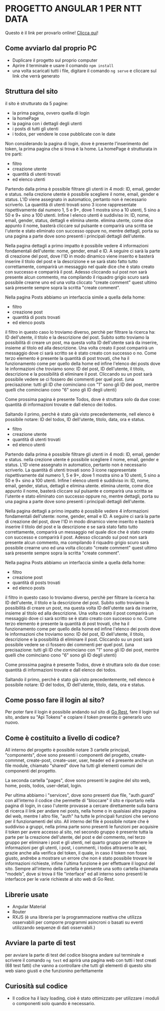 # PROGETTO ANGULAR 1 PER NTT DATA

Questo è il link per provarlo online! [Clicca qui](https://progetto-angular-1.netlify.app/)!

## Come avviarlo dal proprio PC

- Duplicare il progetto sul proprio computer
- Aprire il terminale e usare il comando `npm install`
- una volta scaricati tutti i file, digitare il comando `ng serve` e cliccare sul link che verrà generato

## Struttura del sito

il sito è strutturato da 5 pagine:

- la prima pagina, ovvero quella di login
- la homePage
- la pagina con i dettagli degli utenti
- i posts di tutti gli utenti
- i todos, per vendere le cose pubblicate con le date

Non considerando la pagina di login, dove è presente l'inserimento del token, la prima pagina che si trova è la home.
La homePage è strutturata in tre parti:

- filtro
- creazione utente
- quantità di utenti trovati
- ed elenco utenti

Partendo dalla prima è possibile filtrare gli utenti in 4 modi: ID, email, gender e status.
nella crezione utente è possibile scegliere il nome, email, gender e status. L'ID viene assegnato in automatico, pertanto non è necessario scriverlo.
La quantità di utenti trovati sono 3 icone rappresentate rispettivamente dal numero 1, 5 e 9+, dove 1 mostra sino a 10 utenti, 5 sino a 50 e 9+ sino a 100 utenti.
Infine l elenco utenti è suddiviso in: ID, nome, email, gender, status, dettagli e elimina utente. elimina utente, come dice appunto il nome, basterà cliccare sul pulsante e comparirà una scritta se l'utente e stato eliminato con successo oppure no, mentre dettagli, porta su una pagina a parte dove sono presenti i principali dettagli dell'utente.

Nella pagina dettagli a primo impatto è possibile vedere 4 informazioni fondamentali dell'utente: nome, gender, email e ID. A seguire ci sarà la parte di creazione del post, dove l'ID in modo dinamico viene inserito e basterà inserire il titolo del post e la descrizione e se sarà stato fatto tutto correttamente, comparirà un messaggio nel quale dice che è stato creato con successo e comparirà il post. Adesso cliccando sul post non sarà presente alcun commento, ma compilando il riquadro grigio scuro sarà possibile crearne uno ed una volta cliccato "create comment" quest ultimo sarà presente sempre sopra la scritta "create comment".

Nella pagina Posts abbiamo un interfaccia simile a quella della home:

- filtro
- creazione post
- quantità di posts trovati
- ed elenco posts

il filtro in questo caso lo troviamo diverso, perchè per filtrare la ricerca ha: ID dell'utente, il titolo e la descrizione del post. Subito sotto troviamo la possibilità di creare un post, ma questa volta ID dell'utente sarà da inserire, insieme al titolo ed alla descrizione. Una volta creato il post comparirà un messaggio dove ci sarà scritto se è stato creato con successo o no. Come terzo elemento è presente la quantità di post trovati, che ha il funzionamento come per quello della home ed infine l'elenco dei posts dove le informazioni che troviamo sono: ID del post, ID dell'utente, il titolo, descrizione e la possibilità di eliminare il post. Cliccando su un post sarà possibile vedere se ci fossero dei commenti per quel post. (una precisazione: tutti gli ID che cominciano con "1" sono gli ID dei post, mentre quelli che cominciano cono "6" sono gli ID degli utenti)

Come prossima pagina è presente Todos, dove è struttara solo da due cose: quantità di informazioni trovate e dall elenco dei todos.

Saltando il primo, perchè è stato già visto precedentemente, nell elenco è possibile notare: ID del todos, ID dell'utente, titolo, data, ora e status.

- filtro
- creazione utente
- quantità di utenti trovati
- ed elenco utenti

Partendo dalla prima è possibile filtrare gli utenti in 4 modi: ID, email, gender e status.
nella crezione utente è possibile scegliere il nome, email, gender e status. L'ID viene assegnato in automatico, pertanto non è necessario scriverlo.
La quantità di utenti trovati sono 3 icone rappresentate rispettivamente dal numero 1, 5 e 9+, dove 1 mostra sino a 10 utenti, 5 sino a 50 e 9+ sino a 100 utenti.
Infine l elenco utenti è suddiviso in: ID, nome, email, gender, status, dettagli e elimina utente. elimina utente, come dice appunto il nome, basterà cliccare sul pulsante e comparirà una scritta se l'utente e stato eliminato con successo oppure no, mentre dettagli, porta su una pagina a parte dove sono presenti i principali dettagli dell'utente.

Nella pagina dettagli a primo impatto è possibile vedere 4 informazioni fondamentali dell'utente: nome, gender, email e ID. A seguire ci sarà la parte di creazione del post, dove l'ID in modo dinamico viene inserito e basterà inserire il titolo del post e la descrizione e se sarà stato fatto tutto correttamente, comparirà un messaggio nel quale dice che è stato creato con successo e comparirà il post. Adesso cliccando sul post non sarà presente alcun commento, ma compilando il riquadro grigio scuro sarà possibile crearne uno ed una volta cliccato "create comment" quest ultimo sarà presente sempre sopra la scritta "create comment".

Nella pagina Posts abbiamo un interfaccia simile a quella della home:
- filtro
- creazione post
- quantità di posts trovati
- ed elenco posts

il filtro in questo caso lo troviamo diverso, perchè per filtrare la ricerca ha: ID dell'utente, il titolo e la descrizione del post. Subito sotto troviamo la possibilità di creare un post, ma questa volta ID dell'utente sarà da inserire, insieme al titolo ed alla descrizione. Una volta creato il post comparirà un messaggio dove ci sarà scritto se è stato creato con successo o no. Come terzo elemento è presente la quantità di post trovati, che ha il funzionamento come per quello della home ed infine l'elenco dei posts dove le informazioni che troviamo sono: ID del post, ID dell'utente, il titolo, descrizione e la possibilità di eliminare il post. Cliccando su un post sarà possibile vedere se ci fossero dei commenti per quel post. (una precisazione: tutti gli ID che cominciano con "1" sono gli ID dei post, mentre quelli che cominciano cono "6" sono gli ID degli utenti)

Come prossima pagina è presente Todos, dove è struttara solo da due cose: quantità di informazioni trovate e dall elenco dei todos.

Saltando il primo, perchè è stato già visto precedentemente, nell elenco è possibile notare: ID del todos, ID dell'utente, titolo, data, ora e status.

## Come posso fare il login al sito?

Per poter fare il login è possibile andando sul sito di [Go Rest](https://gorest.co.in/), fare il login sul sito, andare su "Api Tokens" e copiare il token presente o generarlo uno nuovo.

## Come è costituito a livello di codice?

All interno del progetto è possibile notare 3 cartelle principali, "components", dove sono presenti i componenti del progetto, create-commnet, create-post, create-user, user, header ed è presente anche un file module, chiamato "shared" dove ha tutti gli elementi comuni dei componenti del progetto. 

La seconda cartella "pages", dove sono presenti le pagine del sito web, home, posts, todos, user-detail, login. 

Per ultima abbiamo i "services", dove sono presenti due file, "auth.guard" con all'interno il codice che permette di "bloccare" il sito e riportarlo nella pagina di login, in caso l'utente provasse a cercare direttamente sulla barra di ricerca il link per andare nei posts, nella home o in qualsiasi altra pagina del web, mentre l altro file, "auth" ha tutte le principali funzioni che servono per il funzionamenti del sito. All interno del file è possibile notare che è suddiviso a gruppi, nella prima parte sono presenti le funzioni per acquisire il token per avere accesso al sito, nel secondo gruppo è presente tutta la parte per la creazione dell'utente, del post e del commento, nel terzo gruppo per eliminare i post e gli utenti, nel quarto gruppo per ottenere le informazioni per gli utenti, i post, i commenti, i todos attraverso le api, grazie anche alla verifica del token, il quale, in caso il token non fosse giusto, andrebe a mostrare un errore che non è stato possibile trovare le informazioni richieste, infine l'ultima funzione è per effettuare il logout del sito. Sempre all'interno della cartella è presente una sotto cartella chiamata "models", dove si trova il file "interface" ed all interno sono presenti le interfacce per le varie richieste al sito web di Go Rest.

## Librerie usate

- Angular Material
- Router
- RXJS (è una libreria per la programmazione reattiva che utilizza osservabili per comporre programmi asincroni o basati su eventi utilizzando sequenze di dati osservabili.)

## Avviare la parte di test

per avviare la parte di test del codice bisogna andare sul terminale e scrivere il comando `ng test` ed aprirà una pagina web con tutti i test creati (68 test fatti) che vanno a controllare che tutti gli elementi di questo sito web siano giusti e che funzionino perfettamente

## Curiosità sul codice

- Il codice ha il lazy loading, cioè è stato ottimizzato per utilizzare i moduli o componenti solo quando è necessario.
